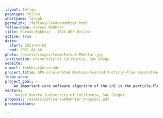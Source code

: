 ```yaml
---
layout: fellow
pagetype: fellow
shortname: farouk
permalink: /fellows/FaroukMokhtar.html
fellow-name: Farouk Mokhtar
title: Farouk Mokhtar - IRIS-HEP Fellow
active: true
dates:
  start: 2021-04-01
  end: 2021-09-30
photo: /assets/images/team/Farouk-Mokhtar.jpg
institution: University of California, San Diego
website:
e-mail: fmokhtar@ucsd.edu
project_title: GPU-accelerated Machine-learned Particle-flow Reconstruction
focus-area:
project_goal: >
    An important core software algorithm of the LHC is the particle-flow (PF) reconstruction algorithm, which takes disparate types of tracks and clusters reconstructed from different subdetectors and returns a list of final-state PF candidates. The nature of this task motivates the exploration of highly parallelizable machine learning (ML) models that are easier to accelerate with heterogeneous computing resources, such as GPUs and FPGAs, which gives them an advantage over traditional PF algorithms. This project proposes to apply state-of-the-art ML techniques, mainly graph neural networks (GNNs), which learn from non-Euclidean structured data, to the task of PF reconstruction in CMS and for LHC detectors more generally. Concrete deliverables of the project include providing publicly-available ML models for PF reconstruction and benchmarking their physics and computational performance on open datasets with coprocessing accelerators.
mentors:
  - Javier Duarte (University of California, San Diego)
proposal: /assets/pdf/FaroukMokhtar_Proposal.pdf
presentations:

---
```


